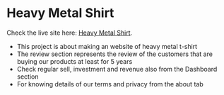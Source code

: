 # Heavy Metal Shirt

Check the live site here:
[Heavy Metal Shirt](https://heavy-metal-shirt.netlify.app/).

* This project is about making an website of heavy metal t-shirt
* The review section represents the review of the customers that are buying our products at least for 5 years
* Check regular sell, investment and revenue also from the Dashboard section
* For knowing details of our terms and privacy from the about tab

